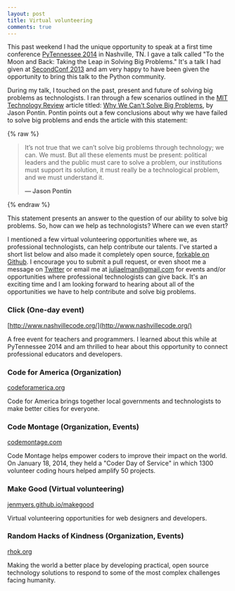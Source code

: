 ```yaml
---
layout: post
title: Virtual volunteering
comments: true
---
```


This past weekend I had the unique opportunity to speak at a first time conference [PyTennessee 2014](http://www.pytennessee.org/) in Nashville, TN. I gave a talk called "To the Moon and Back: Taking the Leap in Solving Big Problems." It's a talk I had given at [SecondConf 2013](http://secondconf.com/2013/) and am very happy to have been given the opportunity to bring this talk to the Python community.

During my talk, I touched on the past, present and future of solving big problems as technologists. I ran through a few scenarios outlined in the [MIT Technology Review](http://www.technologyreview.com/) article titled: [Why We Can't Solve Big Problems](http://www.technologyreview.com/featuredstory/429690/why-we-cant-solve-big-problems/), by Jason Pontin. Pontin points out a few conclusions about why we have failed to solve big problems and ends the article with this statement:

{% raw %}
<blockquote cite="http://www.technologyreview.com/featuredstory/429690/why-we-cant-solve-big-problems/">
	<p>
		It’s not true that we can’t solve big problems through technology; we can. We must. But all these elements must be present: political leaders and the public must care to solve a problem, our institutions must support its solution, it must really be a technological problem, and we must understand it.
	</p>
	<strong>
		— Jason Pontin
	</strong>
</blockquote>
{% endraw %}

This statement presents an answer to the question of our ability to solve big problems. So, how can we help as technologists? Where can we even start? 

I mentioned a few virtual volunteering opportunities where we, as professional technologists, can help contribute our talents. I've started a short list below and also made it completely open source, [forkable on Github](https://github.com/juliaelman/juliaelman.github.com/blob/master/_posts/2014-02-24-virtual-volunteering.md). I encourage you to submit a pull request, or even shoot me a message on [Twitter](http://twitter.com/juliaelman) or email me at [juliaelman@gmail.com](mailto:juliaelman@gmail.com) for events and/or opportunities where professional technologists can give back. It's an exciting time and I am looking forward to hearing about all of the opportunities we have to help contribute and solve big problems.

### Click (One-day event)
[http://www.nashvillecode.org/](http://www.nashvillecode.org/)

A free event for teachers and programmers. I learned about this while at PyTennessee 2014 and am thrilled to hear about this opportunity to connect professional educators and developers.

### Code for America (Organization)
[codeforamerica.org](http://codeforamerica.org)

Code for America brings together local governments and technologists to make better cities for everyone.
  
### Code Montage (Organization, Events)
[codemontage.com](http://codemontage.com)

Code Montage helps empower coders to improve their impact on the world. On January 18, 2014, they held a "Coder Day of Service" in which 1300 volunteer coding hours helped amplify 50 projects.

### Make Good (Virtual volunteering)
[jenmyers.github.io/makegood](http://jenmyers.github.io/makegood)

Virtual volunteering opportunities for web designers and developers. 

### Random Hacks of Kindness (Organization, Events)
[rhok.org](http://rhok.org)

Making the world a better place by developing practical, open source technology solutions to respond to some of the most complex challenges facing humanity.
